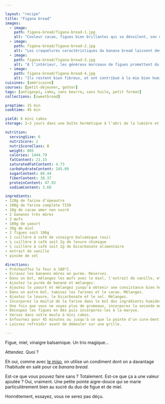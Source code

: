 ```yaml
---

layout: "recipe"
title: "Figana bread"
images:
  - image:
    path: figana-bread/figana-bread-1.jpg
    alt: "Couleur cacao, figues bien brillantes qui se dévoilent, son de blé qui texturent."
  - image:
    path: figana-bread/figana-bread-2.jpg
    alt: "Les craquelures caractéristiques du banana bread laissent deviner une mie bien levée."
  - image:
    path: figana-bread/figana-bread-3.jpg
    alt: "À l’intérieur, les généreux morceaux de figues promettent du sirupeux."
  - image:
    path: figana-bread/figana-bread-4.jpg
    alt: "Ils restent bien fibreux, et ont contribué à la mie bien humide."
cuisines: [américaine]
courses: [petit-déjeuner, goûter]
tags: [antigaspi, cake, sans beurre, sans huile, petit format]
collections: [sweetbread]

preptime: 15 min
cooktime: 45 min

yield: 6 mini cakes
storage: 2–3 jours dans une boîte hermétique à l’abri de la lumière et de la chaleur. 5 jours au frigo. 2 mois au congélateur.

nutrition:
  servingSize: 6
  nutriScore: 2
  nutriScoreClass: B
  weight: 805
  calories: 1444.79
  fatContent: 21.15
  saturatedFatContent: 4.73
  carbohydrateContent: 245.09
  sugarContent: 88.44
  fiberContent: 30.37
  proteinContent: 47.93
  sodiumContent: 3.60

ingredients:
- 120g de farine d’épeautre
- 100g de farine complète T150
- 10g de cacao amer non sucré
- 2 bananes très mûres
- 2 œufs
- 100g de yaourt
- 30g de miel
- 2 figues soit 100g
- 1 cuillère à café de vinaigre balsamique (oui)
- ¼ cuillère à café soit 2g de levure chimique
- ¼ cuillère à café soit 2g de bicarbonate alimentaire
- extrait de vanille
- pincée de sel

directions:
- Préchauffez le four à 180°C.
- Écrasez les bananes mûres en purée. Réservez.
- Dans un bol, mélangez les œufs avec le miel, l'extrait de vanille, et le vinaigre balsamique. Mélangez. 
- Ajoutez la purée de banane et mélangez.
- Ajoutez le yaourt et mélangez jusqu'à obtenir une consistance bien homogène.
- Dans un autre bol, tamisez les farines et le cacao. Mélangez. 
- Ajoutez la levure, le bicarbonate et le sel. Mélangez. 
- Incorporez la moitié de la farine dans le bol des ingrédients humides à la maryse. 
- Une fois que vous ne voyez plus de grumeaux, incorporez la seconde moitié. Réservez.
- Découpez les figues en dés puis incorporez-les à la maryse.
- Versez dans votre moule à mini cakes. 
- Enfournez pour 45 minutes ou jusqu'à ce que la pointe d'un cure-dent ressorte sèche. 
- Laissez refroidir avant de démouler sur une grille. 

---
```


Figue, miel, vinaigre balsamique. Un trio magique…

Attendez. Quoi&nbsp;?

Eh oui, comme avec [le miso](raisin-miso-bread.html), on utilise un condiment dont on a davantage l’habitude en salé pour ce <i lang="en">banana bread.</i> 

Est-ce que vous pouvez faire sans&nbsp;? Totalement. Est-ce que ça a une valeur ajoutée&nbsp;? Oui, vraiment. Une petite pointe aigre-douce qui se marie particulièrement bien au sucré du duo de figue et de miel.

Honnêtement, essayez, vous ne serez pas déçu. 